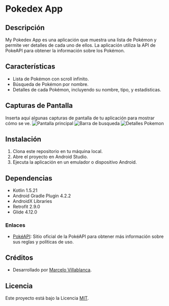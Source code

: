 # Pokedex App


## Descripción

My Pokedex App es una aplicación que muestra una lista de Pokémon y permite ver detalles de cada uno de ellos. La aplicación utiliza la API de PokeAPI para obtener la información sobre los Pokémon.

## Características

- Lista de Pokémon con scroll infinito.
- Búsqueda de Pokémon por nombre.
- Detalles de cada Pokémon, incluyendo su nombre, tipo, y estadisticas.

## Capturas de Pantalla

Inserta aquí algunas capturas de pantalla de tu aplicación para mostrar cómo se ve.
![Pantalla principal](https://drive.google.com/file/d/1Ef_SYV9jBwZMoL5b-6FkEP5sCo_USb6D/view?usp=sharing)
![Barra de busqueda](https://drive.google.com/file/d/1E_oiXNb5Dbl_beeLRA7-erV7esoaPVm5/view?usp=sharing)
![Detalles Pokemon](https://drive.google.com/file/d/1EZa_KmiDH0q4stoK6EduSpDKMOh7LURH/view?usp=sharing)


## Instalación

1. Clona este repositorio en tu máquina local.
2. Abre el proyecto en Android Studio.
3. Ejecuta la aplicación en un emulador o dispositivo Android.

## Dependencias

- Kotlin 1.5.21
- Android Gradle Plugin 4.2.2
- AndroidX Libraries
- Retrofit 2.9.0
- Glide 4.12.0

### Enlaces

- [PokéAPI](https://pokeapi.co/): Sitio oficial de la PokéAPI para obtener más información sobre sus reglas y políticas de uso.

## Créditos

- Desarrollado por [Marcelo Villablanca](https://www.linkedin.com/in/marcelo-villablanca-32a20115b/).

## Licencia

Este proyecto está bajo la Licencia [MIT](LICENSE).